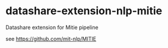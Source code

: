 # datashare-extension-nlp-mitie
Datashare extension for Mitie pipeline

see https://github.com/mit-nlp/MITIE
